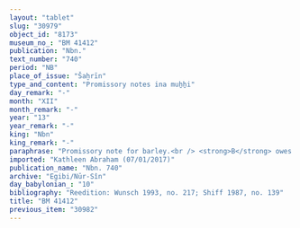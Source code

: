 ```yaml
---
layout: "tablet"
slug: "30979"
object_id: "8173"
museum_no_: "BM 41412"
publication: "Nbn."
text_number: "740"
period: "NB"
place_of_issue: "Šaḫrīn"
type_and_content: "Promissory notes ina muẖẖi"
day_remark: "-"
month: "XII"
month_remark: "-"
year: "13"
year_remark: "-"
king: "Nbn"
king_remark: "-"
paraphrase: "Promissory note for barley.<br /> <strong>B</strong> owes 12;1.4.0 kor of barley to <strong>A</strong>, to be delivered in one payment and according to the creditor&#39;s measure in Ayyār (II). Names of 2 witnesses and the scribe: Mu&scaron;ēzib-Marduk/Marduk-ēṭir//Nappāhu.<br /> <br /> <strong>A</strong> = Iddin-Marduk/Iqī&scaron;āya//Nūr-S&icirc;n; <strong>B</strong> = &Scaron;ulāya/Nab&ucirc;-&scaron;umu-ukīn"
imported: "Kathleen Abraham (07/01/2017)"
publication_name: "Nbn. 740"
archive: "Egibi/Nūr-Sîn"
day_babylonian_: "10"
bibliography: "Reedition: Wunsch 1993, no. 217; Shiff 1987, no. 139"
title: "BM 41412"
previous_item: "30982"
---
```


